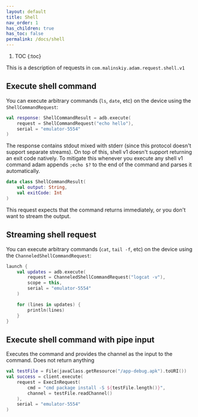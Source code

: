 ```yaml
---
layout: default
title: Shell
nav_order: 1
has_children: true
has_toc: false
permalink: /docs/shell
---
```


1. TOC
{:toc}

This is a description of requests in `com.malinskiy.adam.request.shell.v1`

## Execute shell command

You can execute arbitrary commands (`ls`, `date`, etc) on the device using the `ShellCommandRequest`:

```kotlin
val response: ShellCommandResult = adb.execute(
    request = ShellCommandRequest("echo hello"),
    serial = "emulator-5554"
)
```

The response contains stdout mixed with stderr (since this protocol doesn't support separate streams).
On top of this, shell v1 doesn't support returning an exit code natively. To mitigate this whenever you execute any shell v1 command adam
appends `;echo $?` to the end of the command and parses it automatically.

```kotlin
data class ShellCommandResult(
    val output: String,
    val exitCode: Int
)
```

This request expects that the command returns immediately, or you don't want to stream the output.

## Streaming shell request

You can execute arbitrary commands (`cat`, `tail -f`, etc) on the device using the `ChanneledShellCommandRequest`:

```kotlin
launch {
    val updates = adb.execute(
        request = ChanneledShellCommandRequest("logcat -v"),
        scope = this,
        serial = "emulator-5554"
    )

    for (lines in updates) {
        println(lines)
    }
}
```

## Execute shell command with pipe input

Executes the command and provides the channel as the input to the command. Does not return anything

```kotlin
val testFile = File(javaClass.getResource("/app-debug.apk").toURI())
val success = client.execute(
    request = ExecInRequest(
        cmd = "cmd package install -S ${testFile.length()}",
        channel = testFile.readChannel()
    ),
    serial = "emulator-5554"
)
```

